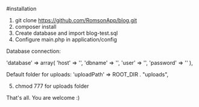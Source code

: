 #installation
1. git clone https://github.com/RomsonApp/blog.git
2. composer install
3. Create database and import blog-test.sql
4. Configure main.php in application/config

Database connection:

'database' => array(
        'host' => '',
        'dbname' => '',
        'user' => '',
        'password' => ''
    ),

Default folder for uploads:
'uploadPath' => ROOT_DIR . "uploads",

5. chmod 777 for uploads folder

That's all. You are welcome :)